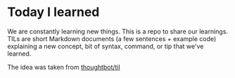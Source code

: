 # Today I learned

We are constantly learning new things. This is a repo to share our learnings.  
TILs are short Markdown documents (a few sentences + example code) explaining a new concept, bit of syntax, command, or tip that we've learned.

The idea was taken from [thoughtbot/til](https://github.com/thoughtbot/til)